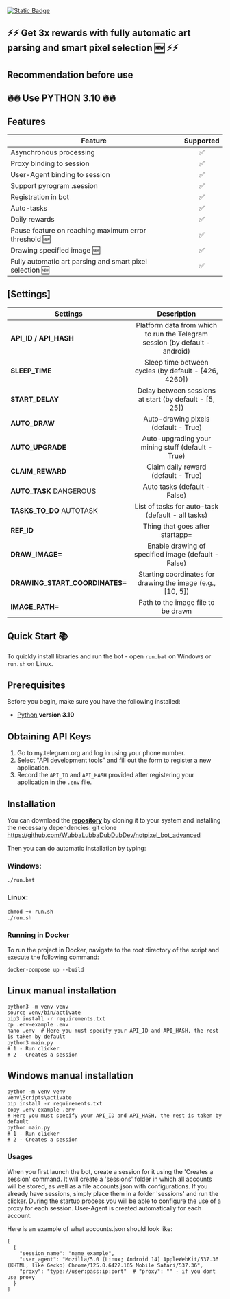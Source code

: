 [![Static Badge](https://img.shields.io/badge/Telegram-Bot%20Link-Link?style=for-the-badge&logo=Telegram&logoColor=white&logoSize=auto&color=blue)](https://t.me/notpixel/app?startapp=f411905106)

## ⚡⚡ Get 3x rewards with fully automatic art parsing and smart pixel selection 🆕 ⚡⚡

## Recommendation before use

## 🔥🔥 Use PYTHON 3.10 🔥🔥

## Features  
| Feature                                                  | Supported |
|----------------------------------------------------------|:---------:|
| Asynchronous processing                                  |     ✅     |
| Proxy binding to session                                 |     ✅     |
| User-Agent binding to session                            |     ✅     |
| Support pyrogram .session                                |     ✅     |
| Registration in bot                                      |     ✅     |
| Auto-tasks                                               |     ✅     |
| Daily rewards                                            |     ✅     |
| Pause feature on reaching maximum error threshold 🆕     |     ✅     |
| Drawing specified image 🆕                               |     ✅     |
| Fully automatic art parsing and smart pixel selection 🆕 |     ✅     |
## [Settings]
| Settings                       |                                 Description                                 |
|--------------------------------|:---------------------------------------------------------------------------:|
| **API_ID / API_HASH**          | Platform data from which to run the Telegram session (by default - android) |
| **SLEEP_TIME**                 |            Sleep time between cycles (by default - [426, 4260])             |
| **START_DELAY**                |           Delay between sessions at start (by default - [5, 25])            |
| **AUTO_DRAW**                  |                    Auto-drawing pixels (default - True)                     |
| **AUTO_UPGRADE**               |              Auto-upgrading your mining stuff (default - True)              |
| **CLAIM_REWARD**               |                     Claim daily reward (default - True)                     |
| **AUTO_TASK** DANGEROUS        |                        Auto tasks (default - False)                         |
| **TASKS_TO_DO** AUTOTASK       |              List of tasks for auto-task (default - all tasks)              |
| **REF_ID**                     |                       Thing that goes after startapp=                       |
| **DRAW_IMAGE=**                |             Enable drawing of specified image (default - False)             |
| **DRAWING_START_COORDINATES=** |         Starting coordinates for drawing the image (e.g., [10, 5])          |
| **IMAGE_PATH=**                |                     Path to the image file to be drawn                      |

## Quick Start 📚

To quickly install libraries and run the bot - open `run.bat` on Windows or `run.sh` on Linux.

## Prerequisites
Before you begin, make sure you have the following installed:
- [Python](https://www.python.org/downloads/) **version 3.10**

## Obtaining API Keys
1. Go to my.telegram.org and log in using your phone number.
2. Select "API development tools" and fill out the form to register a new application.
3. Record the `API_ID` and `API_HASH` provided after registering your application in the `.env` file.

## Installation
You can download the [**repository**](https://github.com/WubbaLubbaDubDubDev/notpixel_bot_advanced) by cloning it to your system and installing the necessary dependencies:
git clone https://github.com/WubbaLubbaDubDubDev/notpixel_bot_advanced


Then you can do automatic installation by typing:

### Windows:
```shell
./run.bat
```

### Linux:
```shell
chmod +x run.sh
./run.sh
```

### Running in Docker

To run the project in Docker, navigate to the root directory of the script and execute the following command:
```shell
docker-compose up --build
```

## Linux manual installation
```shell
python3 -m venv venv
source venv/bin/activate
pip3 install -r requirements.txt
cp .env-example .env
nano .env  # Here you must specify your API_ID and API_HASH, the rest is taken by default
python3 main.py
# 1 - Run clicker
# 2 - Creates a session
```

## Windows manual installation
```shell
python -m venv venv
venv\Scripts\activate
pip install -r requirements.txt
copy .env-example .env
# Here you must specify your API_ID and API_HASH, the rest is taken by default
python main.py
# 1 - Run clicker
# 2 - Creates a session
```

### Usages
When you first launch the bot, create a session for it using the 'Creates a session' command. It will create a 'sessions' folder in which all accounts will be stored, as well as a file accounts.json with configurations.
If you already have sessions, simply place them in a folder 'sessions' and run the clicker. During the startup process you will be able to configure the use of a proxy for each session.
User-Agent is created automatically for each account.

Here is an example of what accounts.json should look like:
```shell
[
  {
    "session_name": "name_example",
    "user_agent": "Mozilla/5.0 (Linux; Android 14) AppleWebKit/537.36 (KHTML, like Gecko) Chrome/125.0.6422.165 Mobile Safari/537.36",
    "proxy": "type://user:pass:ip:port"  # "proxy": "" - if you dont use proxy
  }
]
```
